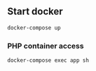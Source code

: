 ## Start docker

```bash
docker-compose up
```

### PHP container access

```
docker-compose exec app sh
```